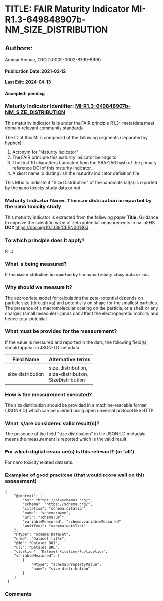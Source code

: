 # TITLE: FAIR Maturity Indicator MI-R1.3-649848907b-NM_SIZE_DISTRIBUTION

## Authors: 
Ammar Ammar, ORCID:0000-0002-8399-8990

#### Publication Date: 2021-02-12
#### Last Edit: 2024-04-13
#### Accepted: pending

### Maturity Indicator Identifier: [MI-R1.3-649848907b-NM_SIZE_DISTRIBUTION](https://w3id.org/nsdra/maturity-indicator/readme/MI-R1.3-649848907b-NM_SIZE_DISTRIBUTION)

This maturity indicator falls under the FAIR principle R1.3:
(meta)data meet domain-relevant community standards

The ID of this MI is composed of the following segments (separated by hyphen):
1. Acronym for "Maturity Indicator"
1. The FAIR principle this maturity indicator belongs to
1. The first 10 characters truncated from the SHA-256 hash of the primary reference DOI of this maturity indicator.
1. A short name to distinguish the maturity indicator definition file

This MI is to indicate if "Size Distribution" of the nanomaterial(s) is reported by the nano toxicity study data or not.

### Maturity Indicator Name:  The size distribution is reported by the nano toxicity study

This maturity indicator is extracted from the following paper 
**Title:** Guidance to improve the scientific value of zeta potential measurements in nanoEHS
**DOI:** https://doi.org/10.1039/C6EN00136J

### To which principle does it apply?  
R1.3

### What is being measured?
If the size distribution is reported by the nano toxicity study data or not.

### Why should we measure it?
The appropriate model for calculating the zeta-potential depends on
particle size (through κa) and potentially on shape for the smallest particles.
The presence of a macromolecular coating on the particle, or a
shell, or any charged (small molecule) ligands can affect the electrophoretic
mobility and hence zeta-potential.

### What must be provided for the measurement?
If the value is measured and reported in the data, the following field(s) should appear in JSON-LD metadata: 

| Field Name               | Alternative terms                                             |
| ------------------------ | ------------------------------------------------------------- |
| size distribution        | size_distribution,<br>size-distribution,<br>SizeDistribution  |

### How is the measurement executed?
The size distribution should be provided in a machine-readable format (JSON-LD) which can be queried using open universal protocol like HTTP.

### What is/are considered valid result(s)?
The presence of the field "size distribution" in the JSON-LD metadata means the measurement is reported which is the valid result.

### For which digital resource(s) is this relevant? (or 'all')
For nano toxicity related datasets.  

### Examples of good practices (that would score well on this assessment)
```{json}
{
 	"@context": {
 		"bs": "https://bioschemas.org/",
 		"schema": "https://schema.org/",
 		"citation": "schema:citation",
 		"name": "schema:name",
 		"url": "schema:url",
 		"variableMeasured": "schema:variableMeasured",
 		"unitText": "schema:unitText"
 	},
 	"@type": "schema:Dataset",
 	"name": "Dataset title",
 	"@id": "Dataset DOI",
 	"url": "Dataset URL",
 	"citation": "Dataset Citation/Publication",
 	"variableMeasured": [
 		{
 			"@type": "schema:PropertyValue",
 			"name": "size distribution"
 		}
 	]
 }
```

### Comments

